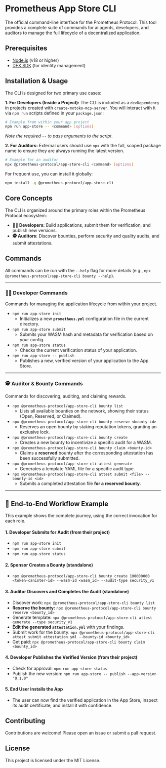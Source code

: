 # Prometheus App Store CLI

The official command-line interface for the Prometheus Protocol. This tool provides a complete suite of commands for ai agents, developers, and auditors to manage the full lifecycle of a decentralized application.

## Prerequisites

- [Node.js](https://nodejs.org/) (v18 or higher)
- [DFX SDK](https://internetcomputer.org/docs/current/developer-docs/setup/install/) (for identity management)

## Installation & Usage

The CLI is designed for two primary use cases:

**1. For Developers (Inside a Project):**
The CLI is included as a `devDependency` in projects created with `create-motoko-mcp-server`. You will interact with it via `npm run` scripts defined in your `package.json`:

```bash
# Example from within your app project
npm run app-store -- <command> [options]
```

_Note the required `--` to pass arguments to the script._

**2. For Auditors:**
External users should use `npx` with the full, scoped package name to ensure they are always running the latest version.

```bash
# Example for an auditor
npx @prometheus-protocol/app-store-cli <command> [options]
```

For frequent use, you can install it globally:

```bash
npm install -g @prometheus-protocol/app-store-cli
```

## Core Concepts

The CLI is organized around the primary roles within the Prometheus Protocol ecosystem:

- **🧑‍💻 Developers:** Build applications, submit them for verification, and publish new versions.
- **🕵️ Auditors:** Discover bounties, perform security and quality audits, and submit attestations.

## Commands

All commands can be run with the `--help` flag for more details (e.g., `npx @prometheus-protocol/app-store-cli bounty --help`).

---

### **🧑‍💻 Developer Commands**

Commands for managing the application lifecycle from within your project.

- `npm run app-store init`
  - Initializes a new **`prometheus.yml`** configuration file in the current directory.
- `npm run app-store submit`
  - Submits your WASM hash and metadata for verification based on your config.
- `npm run app-store status`
  - Checks the current verification status of your application.
- `npm run app-store -- publish`
  - Publishes a new, verified version of your application to the App Store.

---

### **🕵️ Auditor & Bounty Commands**

Commands for discovering, auditing, and claiming rewards.

- `npx @prometheus-protocol/app-store-cli bounty list`
  - Lists all available bounties on the network, showing their status (Open, Reserved, or Claimed).
- `npx @prometheus-protocol/app-store-cli bounty reserve <bounty-id>`
  - Reserves an open bounty by staking reputation tokens, granting an exclusive lock.
- `npx @prometheus-protocol/app-store-cli bounty create`
  - Creates a new bounty to incentivize a specific audit for a WASM.
- `npx @prometheus-protocol/app-store-cli bounty claim <bounty-id>`
  - Claims a **reserved** bounty after the corresponding attestation has been successfully submitted.
- `npx @prometheus-protocol/app-store-cli attest generate`
  - Generates a template YAML file for a specific audit type.
- `npx @prometheus-protocol/app-store-cli attest submit <file> --bounty-id <id>`
  - Submits a completed attestation file **for a reserved bounty.**

---

## 📖 End-to-End Workflow Example

This example shows the complete journey, using the correct invocation for each role.

#### 1. Developer Submits for Audit (from their project)

- `npm run app-store init`
- `npm run app-store submit`
- `npm run app-store status`

#### 2. Sponsor Creates a Bounty (standalone)

- `npx @prometheus-protocol/app-store-cli bounty create 100000000 <token-canister-id> --wasm-id <wasm_id> --audit-type security_v1`

#### 3. Auditor Discovers and Completes the Audit (standalone)

- Discover work: `npx @prometheus-protocol/app-store-cli bounty list`
- **Reserve the bounty:** `npx @prometheus-protocol/app-store-cli bounty reserve <bounty_id>`
- Generate template: `npx @prometheus-protocol/app-store-cli attest generate --type security_v1`
- **Edit the generated `attestation.yml`** with your findings.
- Submit work for the bounty: `npx @prometheus-protocol/app-store-cli attest submit attestation.yml --bounty-id <bounty_id>`
- Get paid: `npx @prometheus-protocol/app-store-cli bounty claim <bounty_id>`

#### 4. Developer Publishes the Verified Version (from their project)

- Check for approval: `npm run app-store status`
- Publish the new version: `npm run app-store -- publish --app-version "0.1.0"`

#### 5. End User Installs the App

- The user can now find the verified application in the App Store, inspect its audit certificate, and install it with confidence.

## Contributing

Contributions are welcome! Please open an issue or submit a pull request.

## License

This project is licensed under the MIT License.
